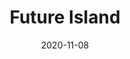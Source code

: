 ---
title: "Future Island"
img: "future_island.png"
highlighted: true
text: "Rock Werchter, an annual pop and rock festival held in the small village of Werchter, a suburb of the Flemish-Brabant town of Rotselaar, is the inspiration for Future Island. This project was completed during the first programming term."
tools: "The project mostly focuses on javascript, and we had to work with JSON, arrays of objects, and various data types in js. Of course, CSS and a minimum of HTML were added as a bonus, as the majority of HTML had to be added dynamically using JavaScript."
url: "https://pgm-thabisadingani.github.io/futureIsland/"
git: "https://github.com/pgm-thabisadingani/futureIsland"
date: "2020-11-08"
---